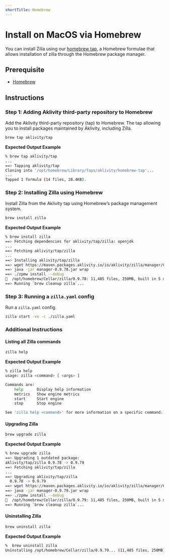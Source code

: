 ```yaml
---
shortTitle: Homebrew
---
```


# Install on MacOS via Homebrew

You can install Zilla using our [homebrew tap](https://github.com/aklivity/homebrew-tap), a Homebrew formulae that allows installation of zilla through the Homebrew package manager.

## Prerequisite

- [Homebrew](https://brew.sh/)

## Instructions

### Step 1: Adding Aklivity third-party repository to Homebrew

Add the Aklivity third-party repository (tap) to Homebrew. The tap allowing you to install packages maintained by Aklivity, including Zilla.

```bash
brew tap aklivity/tap
```

**Expected Output Example**

```bash
% brew tap aklivity/tap
...
==> Tapping aklivity/tap
Cloning into '/opt/homebrew/Library/Taps/aklivity/homebrew-tap'...
...
Tapped 1 formula (14 files, 28.4KB).
```

### Step 2: Installing Zilla using Homebrew

Install Zilla from the Aklivity tap using Homebrew’s package management system.

```bash
brew install zilla
```

**Expected Output Example**

```bash
% brew install zilla
==> Fetching dependencies for aklivity/tap/zilla: openjdk
...
==> Fetching aklivity/tap/zilla
...
==> Installing aklivity/tap/zilla
==> wget https://maven.packages.aklivity.io/io/aklivity/zilla/manager/0.9.78/manager-0.9.78.jar
==> java -jar manager-0.9.78.jar wrap
==> ./zpmw install --debug
🍺  /opt/homebrew/Cellar/zilla/0.9.78: 11,485 files, 250MB, built in 5 minutes 25 seconds
==> Running `brew cleanup zilla`...
```

### Step 3: Running a `zilla.yaml` config

Run a `zilla.yaml` config.

```bash
zilla start -ve -c ./zilla.yaml
```

### Additional Instructions

#### Listing all Zilla commands

```bash
zilla help
```

**Expected Output Example**

```bash
% zilla help
usage: zilla <command> [ <args> ]

Commands are:
    help      Display help information
    metrics   Show engine metrics
    start     Start engine
    stop      Stop engine

See 'zilla help <command>' for more information on a specific command.
```

#### Upgrading Zilla

```bash
brew upgrade zilla
```

**Expected Output Example**

```bash
% brew upgrade zilla
==> Upgrading 1 outdated package:
aklivity/tap/zilla 0.9.78 -> 0.9.79
==> Fetching aklivity/tap/zilla
...
==> Upgrading aklivity/tap/zilla
  0.9.78 -> 0.9.79
==> wget https://maven.packages.aklivity.io/io/aklivity/zilla/manager/0.9.79/manager-0.9.79.jar
==> java -jar manager-0.9.79.jar wrap
==> ./zpmw install --debug
🍺  /opt/homebrew/Cellar/zilla/0.9.79: 11,485 files, 250MB, built in 5 minutes 1 second
==> Running `brew cleanup zilla`...
```

#### Uninstalling Zilla

```bash
brew uninstall zilla
```

**Expected Output Example**

```bash
%  brew uninstall zilla
Uninstalling /opt/homebrew/Cellar/zilla/0.9.79... (11,485 files, 250MB)
``` 